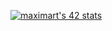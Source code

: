 <a href="https://github.com/oakoudad/badge42"><img src="https://badge.mediaplus.ma/greenbinary/maximart?1337Badge=off&UM6P=off" align="center" alt="maximart's 42 stats" /></a>
